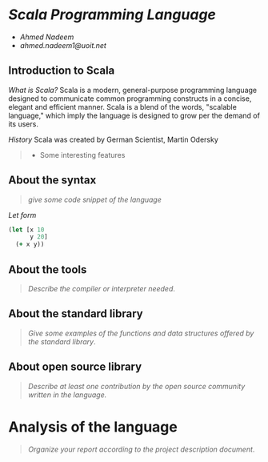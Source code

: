 # _Scala Programming Language_

- _Ahmed Nadeem_
- _ahmed.nadeem1@uoit.net_

## Introduction to Scala

_What is Scala?_
Scala is a modern, general-purpose programming language designed to communicate common programming constructs in a concise, elegant and efficient manner. Scala is a blend of the words, "scalable language," which imply the language is designed to grow per the demand of its users.

_History_
Scala was created by German Scientist, Martin Odersky
> - Some interesting features

## About the syntax

> _give some code snippet of the language_

*Let form*

```clojure
(let [x 10
      y 20]
  (+ x y))
```

## About the tools

> _Describe the compiler or interpreter needed_.

## About the standard library

> _Give some examples of the functions and data structures
> offered by the standard library_.

## About open source library

> _Describe at least one contribution by the open source
community written in the language._

# Analysis of the language

> _Organize your report according to the project description
document_.


